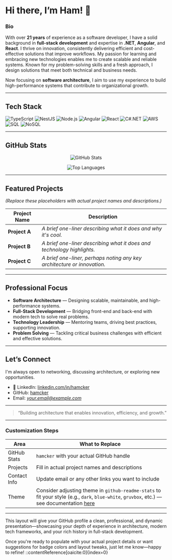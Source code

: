 # Hi there, I’m Ham! 👋

### Bio
With over **21 years** of experience as a software developer, I have a solid background in **full-stack development** and expertise in **.NET**, **Angular**, and **React**. I thrive on innovation, consistently delivering efficient and cost-effective solutions that improve workflows. My passion for learning and embracing new technologies enables me to create scalable and reliable systems. Known for my problem-solving skills and a fresh approach, I design solutions that meet both technical and business needs.

Now focusing on **software architecture**, I aim to use my experience to build high-performance systems that contribute to organizational growth.

---

##  Tech Stack

![TypeScript](https://img.shields.io/badge/-TypeScript-007ACC?logo=typescript&logoColor=white)
![NestJS](https://img.shields.io/badge/-NestJS-E0234E?logo=nestjs&logoColor=white)
![Node.js](https://img.shields.io/badge/-Node.js-339933?logo=node.js&logoColor=white)
![Angular](https://img.shields.io/badge/-Angular-DD0031?logo=angular&logoColor=white)
![React](https://img.shields.io/badge/-React-61DAFB?logo=react&logoColor=white)
![C#.NET](https://img.shields.io/badge/-C%23/.NET-512BD4?logo=.net&logoColor=white)
![AWS](https://img.shields.io/badge/-AWS-232F3E?logo=amazon-aws&logoColor=white)
![SQL](https://img.shields.io/badge/-SQL-00758F?logo=mysql&logoColor=white)
![NoSQL](https://img.shields.io/badge/-NoSQL-4DB33D?logo=mongodb&logoColor=white)

---

##  GitHub Stats

<p align="center">
  <img src="https://github-readme-stats.vercel.app/api?username=hamcker&show_icons=true&theme=radical" alt="GitHub Stats" />
</p>

<p align="center">
  <img src="https://github-readme-stats.vercel.app/api/top-langs/?username=hamcker&layout=compact&theme=radical" alt="Top Languages" />
</p>

---

##  Featured Projects

*(Replace these placeholders with actual project names and descriptions.)*

| Project Name | Description |
|--------------|-------------|
| **Project A** | _A brief one-liner describing what it does and why it's cool._ |
| **Project B** | _A brief one-liner describing what it does and technology highlights._ |
| **Project C** | _A brief one-liner, perhaps noting any key architecture or innovation._ |

---

##  Professional Focus

- **Software Architecture** — Designing scalable, maintainable, and high-performance systems.
- **Full-Stack Development** — Bridging front-end and back-end with modern tech to solve real problems.
- **Technology Leadership** — Mentoring teams, driving best practices, supporting innovation.
- **Problem Solving** — Tackling critical business challenges with efficient and effective solutions.

---

##  Let’s Connect

I'm always open to networking, discussing architecture, or exploring new opportunities.

- 🔗 LinkedIn: [linkedin.com/in/hamcker](https://linkedin.com/in/hamcker)
-  GitHub: [hamcker](https://github.com/hamcker)
-  Email: *your.email@example.com*

---

> “Building architecture that enables innovation, efficiency, and growth.”

---

###  Customization Steps

| Area | What to Replace |
|------|------------------|
| GitHub Stats | `hamcker` with your actual GitHub handle |
| Projects | Fill in actual project names and descriptions |
| Contact Info | Update email or any other links you want to include |
| Theme | Consider adjusting theme in `github-readme-stats` to fit your style (e.g., `dark`, `blue-white`, `gruvbox`, etc.) — see documentation [here](https://github.com/anuraghazra/github-readme-stats) |

---

This layout will give your GitHub profile a clean, professional, and dynamic presentation—showcasing your depth of experience in architecture, modern tech frameworks, and your rich history in full-stack development.

Once you're ready to populate with your actual project details or want suggestions for badge colors and layout tweaks, just let me know—happy to refine!
::contentReference[oaicite:0]{index=0}
